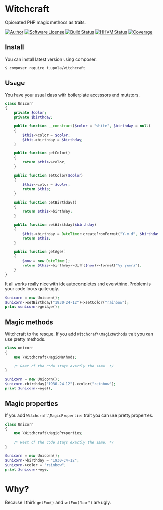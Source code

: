 # Witchcraft

Opionated PHP magic methods as traits.

[![Author](http://img.shields.io/badge/author-@tuupola-blue.svg?style=flat-square)](https://twitter.com/tuupola)
[![Software License](https://img.shields.io/badge/license-MIT-brightgreen.svg?style=flat-square)](LICENSE.txt)
[![Build Status](https://img.shields.io/travis/tuupola/witchcraft/master.svg?style=flat-square)](https://travis-ci.org/tuupola/witchcraft)
[![HHVM Status](https://img.shields.io/hhvm/tuupola/witchcraft.svg?style=flat-square)](http://hhvm.h4cc.de/package/tuupola/witchcraft)
[![Coverage](http://img.shields.io/codecov/c/github/tuupola/witchcraft.svg?style=flat-square)](https://codecov.io/github/tuupola/witchcraft)

## Install

You can install latest version using [composer](https://getcomposer.org/).

```
$ composer require tuupola/witchcraft
```

## Usage

You have your usual class with boilerplate accessors and mutators.

```php
class Unicorn
{
    private $color;
    private $birthday;

    public function __construct($color = "white", $birthday = null)
    {
        $this->color = $color;
        $this->birthday = $birthday;
    }

    public function getColor()
    {
        return $this->color;
    }

    public function setColor($color)
    {
        $this->color = $color;
        return $this;
    }

    public function getBirthday()
    {
        return $this->birthday;
    }

    public function setBirthday($birthday)
    {
        $this->birthday = DateTime::createFromFormat("Y-m-d", $birthday);
        return $this;
    }

    public function getAge()
    {
        $now = new DateTime();
        return $this->birthday->diff($now)->format("%y years");
    }
}
```

It all works really nice with ide autocompletes and everything. Problem is your code looks quite ugly.

```php
$unicorn = new Unicorn();
$unicorn->setBirthday("1930-24-12")->setColor("rainbow");
print $unicorn->getAge();
```

## Magic methods

Witchcraft to the resque. If you add `Witchcraft\MagicMethods` trait you can use pretty methods.

```php
class Unicorn
{
    use \Witchcraft\MagicMethods;

    /* Rest of the code stays exactly the same. */
}
```

```php
$unicorn = new Unicorn();
$unicorn->birthday("1930-24-12")->color("rainbow");
print $unicorn->age();
```

## Magic properties

If you add `Witchcraft\MagicProperties` trait you can use pretty properties.

```php
class Unicorn
{
    use \Witchcraft\MagicProperties;
    
    /* Rest of the code stays exactly the same. */
}
```

```php
$unicorn = new Unicorn();
$unicorn->birthday = "1930-24-12";
$unicorn->color = "rainbow";
print $unicorn->age;
```

# Why?

Because I think `getFoo()` and `setFoo("bar")` are ugly.
